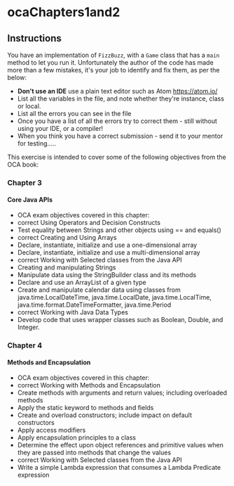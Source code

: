 # ocaChapters1and2

## Instructions

You have an implementation of `FizzBuzz`, with a `Game` class that has a `main` method to let you run it.
Unfortunately the author of the code has made more than a few mistakes, it's your job to identify and fix them, as per the below:

* **Don't use an IDE** use a plain text editor such as Atom https://atom.io/
* List all the variables in the file, and note whether they're instance, class or local.
* List all the errors you can see in the file
* Once you have a list of all the errors try to correct them - still without using your IDE, or a compiler!
* When you think you have a correct submission - send it to your mentor for testing.....

This exercise is intended to cover some of the following objectives from the OCA book:

### Chapter 3

#### Core Java APIs

* OCA exam objectives covered in this chapter:
* correct Using Operators and Decision Constructs
* Test equality between Strings and other objects using == and equals()
* correct Creating and Using Arrays
* Declare, instantiate, initialize and use a one-dimensional array
* Declare, instantiate, initialize and use a multi-dimensional array
* correct Working with Selected classes from the Java API
* Creating and manipulating Strings
* Manipulate data using the StringBuilder class and its methods
* Declare and use an ArrayList of a given type
* Create and manipulate calendar data using classes from java.time.LocalDateTime, java.time.LocalDate, java.time.LocalTime, java.time.format.DateTimeFormatter, java.time.Period
* correct Working with Java Data Types
* Develop code that uses wrapper classes such as Boolean, Double, and Integer.

### Chapter 4

#### Methods and Encapsulation

* OCA exam objectives covered in this chapter:
* correct Working with Methods and Encapsulation
* Create methods with arguments and return values; including overloaded methods
* Apply the static keyword to methods and fields
* Create and overload constructors; include impact on default constructors
* Apply access modifiers
* Apply encapsulation principles to a class
* Determine the effect upon object references and primitive values when they are passed into methods that change the values
* correct Working with Selected classes from the Java API
* Write a simple Lambda expression that consumes a Lambda Predicate expression
